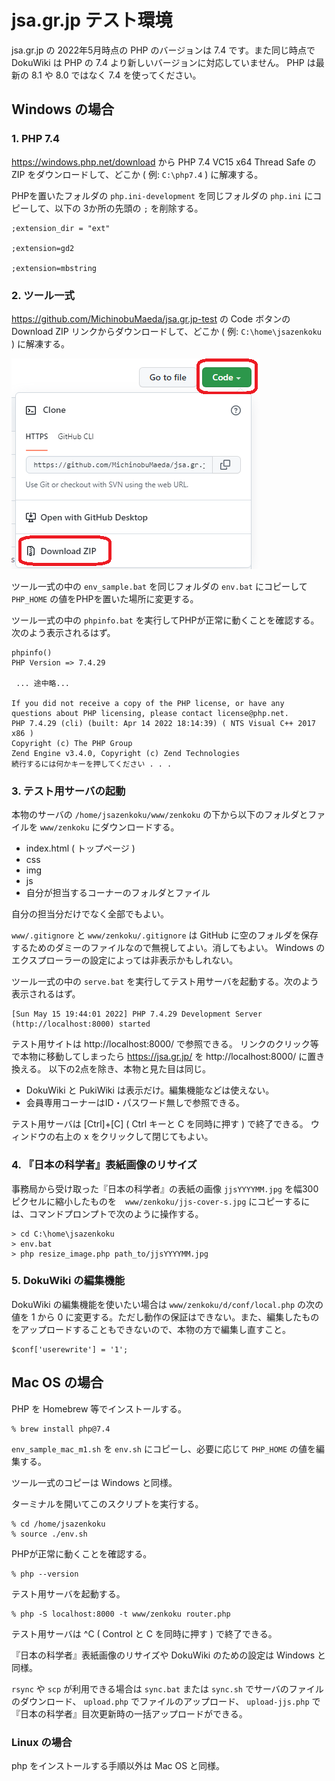 # jsa.gr.jp テスト環境

jsa.gr.jp の 2022年5月時点の PHP のバージョンは 7.4 です。また同じ時点で DokuWiki は PHP の 7.4 より新しいバージョンに対応していません。 PHP は最新の 8.1 や 8.0 ではなく 7.4 を使ってください。

## Windows の場合


### 1. PHP 7.4

<https://windows.php.net/download> から PHP 7.4 VC15 x64 Thread Safe の ZIP をダウンロードして、どこか ( 例: `C:\php7.4` ) に解凍する。

PHPを置いたフォルダの `php.ini-development` を同じフォルダの `php.ini` にコピーして、以下の 3か所の先頭の `;` を削除する。

    ;extension_dir = "ext"

    ;extension=gd2

    ;extension=mbstring


### 2. ツール一式

https://github.com/MichinobuMaeda/jsa.gr.jp-test の Code ボタンの Download ZIP リンクからダウンロードして、どこか ( 例: `C:\home\jsazenkoku` ) に解凍する。

![Code - Download ZIP](local/code-dowload-zip.png)

ツール一式の中の `env_sample.bat` を同じフォルダの `env.bat` にコピーして `PHP_HOME` の値をPHPを置いた場所に変更する。

ツール一式の中の `phpinfo.bat` を実行してPHPが正常に動くことを確認する。次のよう表示されるはず。

    phpinfo()
    PHP Version => 7.4.29
    
     ... 途中略...
    
    If you did not receive a copy of the PHP license, or have any
    questions about PHP licensing, please contact license@php.net.
    PHP 7.4.29 (cli) (built: Apr 14 2022 18:14:39) ( NTS Visual C++ 2017 x86 )
    Copyright (c) The PHP Group
    Zend Engine v3.4.0, Copyright (c) Zend Technologies
    続行するには何かキーを押してください . . .


### 3. テスト用サーバの起動

本物のサーバの `/home/jsazenkoku/www/zenkoku` の下から以下のフォルダとファイルを `www/zenkoku` にダウンロードする。

- index.html ( トップページ )
- css
- img
- js
- 自分が担当するコーナーのフォルダとファイル

自分の担当分だけでなく全部でもよい。

`www/.gitignore` と `www/zenkoku/.gitignore` は GitHub に空のフォルダを保存するためのダミーのファイルなので無視してよい。消してもよい。 Windows のエクスプローラーの設定によっては非表示かもしれない。

ツール一式の中の `serve.bat` を実行してテスト用サーバを起動する。次のよう表示されるはず。

    [Sun May 15 19:44:01 2022] PHP 7.4.29 Development Server (http://localhost:8000) started

テスト用サイトは http://localhost:8000/ で参照できる。
リンクのクリック等で本物に移動してしまったら https://jsa.gr.jp/ を http://localhost:8000/ に置き換える。
以下の2点を除き、本物と見た目は同じ。

- DokuWiki と PukiWiki は表示だけ。編集機能などは使えない。
- 会員専用コーナーはID・パスワード無しで参照できる。

テスト用サーバは [Ctrl]+[C] ( Ctrl キーと C を同時に押す ) で終了できる。
ウィンドウの右上の x をクリックして閉じてもよい。


### 4. 『日本の科学者』表紙画像のリサイズ

事務局から受け取った『日本の科学者』の表紙の画像 `jjsYYYYMM.jpg` を幅300ピクセルに縮小したものを　`www/zenkoku/jjs-cover-s.jpg` にコピーするには、コマンドプロンプトで次のように操作する。

    > cd C:\home\jsazenkoku
    > env.bat
    > php resize_image.php path_to/jjsYYYYMM.jpg


### 5. DokuWiki の編集機能

DokuWiki の編集機能を使いたい場合は `www/zenkoku/d/conf/local.php` の次の値を 1 から 0 に変更する。ただし動作の保証はできない。また、編集したものをアップロードすることもできないので、本物の方で編集し直すこと。

    $conf['userewrite'] = '1';


## Mac OS の場合

PHP を Homebrew 等でインストールする。

    % brew install php@7.4

`env_sample_mac_m1.sh` を `env.sh` にコピーし、必要に応じて `PHP_HOME` の値を編集する。

ツール一式のコピーは Windows と同様。

ターミナルを開いてこのスクリプトを実行する。

    % cd /home/jsazenkoku
    % source ./env.sh

PHPが正常に動くことを確認する。

    % php --version

テスト用サーバを起動する。

    % php -S localhost:8000 -t www/zenkoku router.php

テスト用サーバは ^C ( Control と C を同時に押す ) で終了できる。

『日本の科学者』表紙画像のリサイズや DokuWiki のための設定は Windows と同様。

`rsync` や `scp` が利用できる場合は `sync.bat` または `sync.sh` でサーバのファイルのダウンロード、 `upload.php` でファイルのアップロード、 `upload-jjs.php` で『日本の科学者』目次更新時の一括アップロードができる。


### Linux の場合

php をインストールする手順以外は Mac OS と同様。
